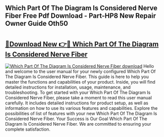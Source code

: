 ## Which Part Of The Diagram Is Considered Nerve Fiber Free Pdf Download - Part-HP8 New Repair Owner Guide Oth50

# <h2><a href="http://dfnzzpk.blite.top/?on=Which+Part+Of+The+Diagram+Is+Considered+Nerve+Fiber">🔗Download New 👉🔴 Which Part Of The Diagram Is Considered Nerve Fiber</a></h2>

[![Which Part Of The Diagram Is Considered Nerve Fiber download](https://i.imgur.com/lujVjoI.png)](http://dfnzzpk.blite.top/?on=Which+Part+Of+The+Diagram+Is+Considered+Nerve+Fiber)
Hello and welcome to the user manual for your newly configured Which Part Of The Diagram Is Considered Nerve Fiber. This guide is here to help you master the functions and capabilities of your product. Inside, you will find detailed instructions for installation, usage, maintenance, and troubleshooting. To get started with your Which Part Of The Diagram Is Considered Nerve Fiber, please take a moment to read this user manual carefully. It includes detailed instructions for product setup, as well as information on how to use its various features and capabilities. Explore the possibilities of list of features with your new Which Part Of The Diagram Is Considered Nerve Fiber. Your Success is Our Goal Which Part Of The Diagram Is Considered Nerve Fiber. We are committed to ensuring your complete satisfaction.

